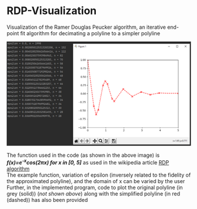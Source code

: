 # RDP-Visualization
Visualization of the Ramer Douglas Peucker algorithm, an iterative end-point fit algorithm for decimating a polyline to a simpler polyline
<p align="center"><img src="screenshot.png"></p>
The function used in the code (as shown in the above image) is <br>
<i><b>f(x)=e<sup>-x</sup>cos(2πx) for x in [0, 5]</b></i> as used in the wikipedia article <a href="https://en.wikipedia.org/wiki/Ramer%E2%80%93Douglas%E2%80%93Peucker_algorithm">RDP algorithm</a><br>
The example function, variation of epsilon (inversely related to the fidelity of the approximated polyline), and the domain of x can be varied by the user <br>
Further, in the implemented program, code to plot the original polyline (in grey (solid)) (<i>not shown above</i>) along with the simplified polyline (in red (dashed)) has also been provided

